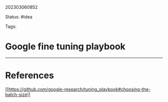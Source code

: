 202303060852

Status: #idea

Tags:

# Google fine tuning playbook


---
# References

[[https://github.com/google-research/tuning_playbook#choosing-the-batch-size]]